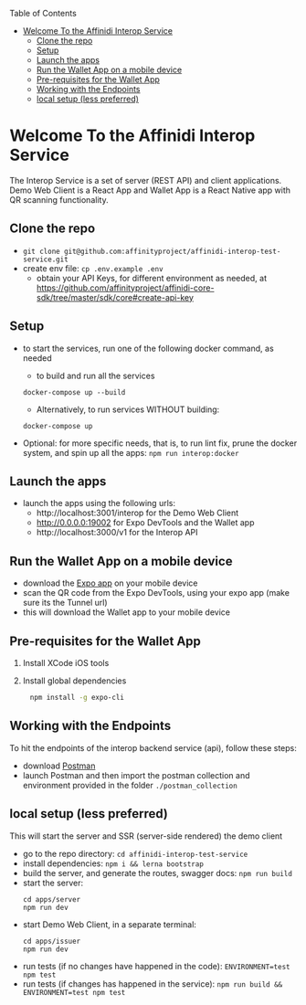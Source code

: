 Table of Contents
- [Welcome To the Affinidi Interop Service](#welcome-to-the-affinidi-interop-service)
  - [Clone the repo](#clone-the-repo)
  - [Setup](#setup)
  - [Launch the apps](#launch-the-apps)
  - [Run the Wallet App on a mobile device](#run-the-wallet-app-on-a-mobile-device)
  - [Pre-requisites for the Wallet App](#pre-requisites-for-the-wallet-app)
  - [Working with the Endpoints](#working-with-the-endpoints)
  - [local setup (less preferred)](#local-setup-less-preferred)



# Welcome To the Affinidi Interop Service
The Interop Service is a set of server (REST API) and client applications. Demo Web Client is a React App and Wallet App is a React Native app with QR scanning functionality. 

## Clone the repo
- `git clone git@github.com:affinityproject/affinidi-interop-test-service.git`
- create env file: `cp .env.example .env`
  - obtain your API Keys, for different environment as needed, at https://github.com/affinityproject/affinidi-core-sdk/tree/master/sdk/core#create-api-key 

## Setup
- to start the services, run one of the following docker command, as needed
  - to build and run all the services
  ```
  docker-compose up --build
  ```
  - Alternatively, to run services WITHOUT building: 
  ```
  docker-compose up
  ```

- Optional: for more specific needs, that is, to run lint fix, prune the docker system, and spin up all the apps: `npm run interop:docker`

## Launch the apps
- launch the apps using the following urls:
  - http://localhost:3001/interop for the Demo Web Client
  - http://0.0.0.0:19002 for Expo DevTools and the Wallet app
  - http://localhost:3000/v1 for the Interop API


## Run the Wallet App on a mobile device
- download the [Expo app](https://expo.io/tools) on your mobile device
- scan the QR code from the Expo DevTools, using your expo app (make sure its the Tunnel url)
- this will download the Wallet app to your mobile device 
  
## Pre-requisites for the Wallet App

1. Install XCode iOS tools

2. Install global dependencies

```bash
	 npm install -g expo-cli
```

## Working with the Endpoints
To hit the endpoints of the interop backend service (api), follow these steps:
- download [Postman](https://www.postman.com/) 
- launch Postman and then import the postman collection and environment provided in the folder `./postman_collection` 


## local setup (less preferred)
This will start the server and SSR (server-side rendered) the demo client
- go to the repo directory: `cd affinidi-interop-test-service`
- install dependencies: `npm i && lerna bootstrap`
- build the server, and generate the routes, swagger docs: `npm run build`
- start the server:
  ```
  cd apps/server
  npm run dev
  ```
- start Demo Web Client, in a separate terminal: 
  ```
  cd apps/issuer
  npm run dev
  ```
- run tests (if no changes have happened in the code): `ENVIRONMENT=test npm test`
- run tests (if changes has happened in the service): `npm run build && ENVIRONMENT=test npm test`
